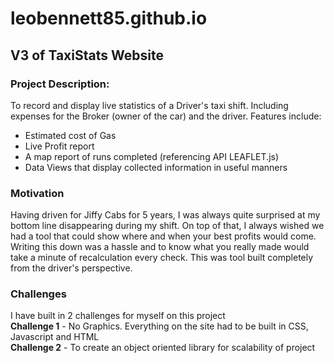 # leobennett85.github.io

## V3 of TaxiStats Website

### Project Description:

To record and display live statistics of a Driver's taxi shift. Including expenses for the Broker (owner of the car) and the driver. Features include:
<ul>
<li>Estimated cost of Gas</li>
<li>Live Profit report</li>
<li>A map report of runs completed (referencing API LEAFLET.js)</li>
<li>Data Views that display collected information in useful manners</li>
</ul>

### Motivation

Having driven for Jiffy Cabs for 5 years, I was always quite surprised at my bottom line disappearing during my shift. On top of that, I always wished we had a tool that could show where and when your best profits would come. Writing this down was a hassle and to know what you really made would take a minute of recalculation every check. This was tool built completely from the driver's perspective.

### Challenges

I have built in 2 challenges for myself on this project
<br>**Challenge 1** - No Graphics. Everything on the site had to be built in CSS, Javascript and HTML
<br>**Challenge 2** - To create an object oriented library for scalability of project
